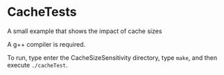 # CacheTests
A small example that shows the impact of cache sizes

A g++ compiler is required. 

To run, type enter the CacheSizeSensitivity directory, type `make`, and then execute `./cacheTest`.

